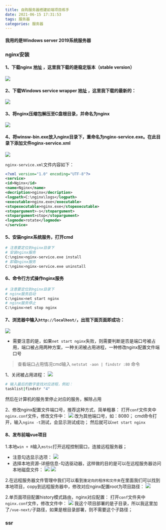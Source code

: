 ```yaml
---
title: 自购服务器搭建前端项目练手
date: 2021-06-15 17:31:53
tags: 服务器
categories: 服务器
---
```


#### 我用的是Windows server 2019系统服务器

### nginx安装
<!--more-->
#### 1、下载nginx [地址](http://nginx.org/en/download.html) ，这里我下载的是稳定版本（stable version）

![](http://www.guoxh.com/blog/img/blog/nginx1.png)

#### 2、下载Windows service wrapper [地址](https://repo.jenkins-ci.org/releases/com/sun/winsw/winsw/) ，这里我下载的最新的：

![](http://www.guoxh.com/blog/img/blog/nginx2.png)

#### 3、将nginx压缩包解压至C盘根目录，并命名为nginx
![](http://www.guoxh.com/blog/img/blog/nginx3.png)

#### 4、将winsw-bin.exe放入nginx目录下，重命名为nginx-service.exe。在此目录下添加文件nginx-service.xml
![](http://www.guoxh.com/blog/img/blog/nginx4.png)

`nginx-service.xml`文件内容如下：
```xml
<?xml version="1.0" encoding="UTF-8"?>
<service>
<id>Nginx</id>
<name>Nginx</name>
<decription>nginx</decription>
<logpath>C:\nginx\logs</logpath>
<executable>nginx.exe</executable>
<stopexecutable>nginx.exe</stopexecutable>
<stopargument>-s</stopargument>
<stopargument>stop</stopargument>
<logmode>rotate</logmode>
</service>
```

#### 5、安装nginx系统服务，打开cmd
```bash
# 注意要定位到nginx目录下
# 安装nginx服务
C:\nginx>nginx-service.exe install
# 卸载nginx服务
C:\nginx>nginx-service.exe uninstall
```

#### 6、命令行方式操作nginx服务
```bash
# 注意要定位到nginx目录下
# nginx服务启动
C:\nginx>net start nginx
# nginx服务停止
C:\nginx>net stop nginx
```

#### 7、浏览器中输入`http://localhost/`，出现下面页面即成功：
![](http://www.guoxh.com/blog/img/blog/nginx5.png)

* 需要注意的是，如果`net start nginx`失败，则需要判断是否是端口号被占用，端口被占用两种方案，一种关闭被占用进程，一种修改nginx配置文件端口号

> 查看端口占用情况cmd输入 `netstat -aon | findstr :80` 命令

1、关闭被占用进程：
![](http://www.guoxh.com/blog/img/blog/nginx6.png)
```bash
# 输入最后的数字查找对应进程，例如：
tasklist|findstr "4"
```

然后在计算机的服务里停止对应的服务，解除占用

2、修改nginx配置文件端口号，推荐这种方式，简单粗暴：
打开`conf`文件夹中`nginx.conf`文件，修改文件中：
![](http://www.guoxh.com/blog/img/blog/nginx7.png)
改为其他端口号，如：8080；
cmd命令打开，输入`nginx -t`测试，会显示测试成功；
然后就可以`net start nginx`

#### 8、发布前端vue项目
1.本地`win + R`输入`mstsc`打开远程控制窗口，连接远程服务器；
* 注意勾选显示选项：
![](http://www.guoxh.com/blog/img/blog/nginx8.png)
* 选择本地资源-详细信息-勾选驱动器，这样做的目的是可以在远程服务器访问本地磁盘文件：
![](http://www.guoxh.com/blog/img/blog/nginx9.png)
![](http://www.guoxh.com/blog/img/blog/nginx10.png)

2.在远程服务器文件管理中我们可以看到`重定向的程序和文件夹`在里面我们可以找到本地项目，copy到远程服务器中，修改对应nginx配置root为项目路径：
![](http://www.guoxh.com/blog/img/blog/nginx12.png)

2.单页面项目配置history模式路由，nginx对应配置：
打开`conf`文件夹中`nginx.conf`文件，修改文件中：
![](http://www.guoxh.com/blog/img/blog/nginx11.png)
我这个项目部署的是子目录，所以我这里加了`/vue-next/`子路径，如果是根目录部署，则不需要这个子路径；

### ssr